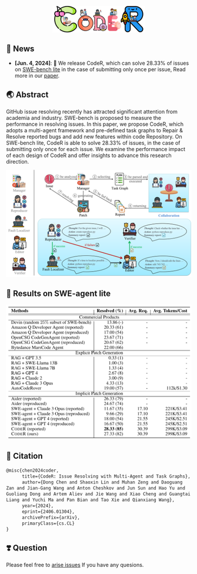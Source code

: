 <p align="center">
  <a href="https://github.com/NL2Code/CodeR">
    <img src="figs/coder_logo.png" width="50%" alt="Logo of CodeR" />
  </a>
</p>

## 📰 News
* **[Jun. 4, 2024]**: 🎉 We release CodeR, which can solve $28.33$% of issues on [SWE-bench lite](https://www.swebench.com) in the case of submitting only once per issue, Read more in our [paper](https://arxiv.org/pdf/2406.01304).

## 🌏 Abstract
GitHub issue resolving recently has attracted significant attention from academia and industry. SWE-bench is proposed to measure the performance in resolving issues. In this paper, we propose CodeR, which adopts a multi-agent framework and pre-defined task graphs to Repair & Resolve reported bugs and add new features within code Repository. On SWE-bench lite, CodeR is able to solve $28.33$% of issues, in the case of submitting only once for each issue. We examine the performance impact of each design of CodeR and offer insights to advance this research direction.

![CodeR](figs/multi-agent-framework.png)

## 🧪 Results on SWE-agent lite
![CodeR](figs/coder-results.png)

## 📗 Citation
```
@misc{chen2024coder,
      title={CodeR: Issue Resolving with Multi-Agent and Task Graphs}, 
      author={Dong Chen and Shaoxin Lin and Muhan Zeng and Daoguang Zan and Jian-Gang Wang and Anton Cheshkov and Jun Sun and Hao Yu and Guoliang Dong and Artem Aliev and Jie Wang and Xiao Cheng and Guangtai Liang and Yuchi Ma and Pan Bian and Tao Xie and Qianxiang Wang},
      year={2024},
      eprint={2406.01304},
      archivePrefix={arXiv},
      primaryClass={cs.CL}
}
```

## ❣️ Question

Please feel free to [arise issues](https://github.com/NL2Code/CodeR/issues/new) If you have any quesions.